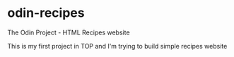 # odin-recipes
The Odin Project - HTML Recipes website

This is my first project in TOP and I'm trying to build simple recipes website 
